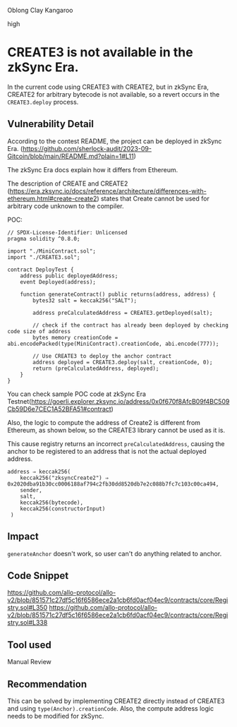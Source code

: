 Oblong Clay Kangaroo

high

# CREATE3 is not available in the zkSync Era.
In the current code using CREATE3 with CREATE2, but in zkSync Era, CREATE2 for arbitrary bytecode is not available, so a revert occurs in the `CREATE3.deploy` process.

## Vulnerability Detail
According to the contest README, the project can be deployed in zkSync Era. (https://github.com/sherlock-audit/2023-09-Gitcoin/blob/main/README.md?plain=1#L11)

The zkSync Era docs explain how it differs from Ethereum.

The description of CREATE and CREATE2 (https://era.zksync.io/docs/reference/architecture/differences-with-ethereum.html#create-create2) states that Create cannot be used for arbitrary code unknown to the compiler.

POC: 
```solidity
// SPDX-License-Identifier: Unlicensed
pragma solidity ^0.8.0;

import "./MiniContract.sol";
import "./CREATE3.sol";

contract DeployTest {
    address public deployedAddress;
    event Deployed(address);
    
    function generateContract() public returns(address, address) {
        bytes32 salt = keccak256("SALT");

        address preCalculatedAddress = CREATE3.getDeployed(salt);

        // check if the contract has already been deployed by checking code size of address
        bytes memory creationCode = abi.encodePacked(type(MiniContract).creationCode, abi.encode(777));

        // Use CREATE3 to deploy the anchor contract
        address deployed = CREATE3.deploy(salt, creationCode, 0);
        return (preCalculatedAddress, deployed);
    }
}
```
You can check sample POC code at zkSync Era Testnet(https://goerli.explorer.zksync.io/address/0x0f670f8AfcB09f4BC509Cb59D6e7CEC1A52BFA51#contract)

Also, the logic to compute the address of Create2 is different from Ethereum, as shown below, so the CREATE3 library cannot be used as it is.

This cause registry returns an incorrect `preCalculatedAddress`, causing the anchor to be registered to an address that is not the actual deployed address.

```solidity 
address ⇒ keccak256( 
    keccak256("zksyncCreate2") ⇒ 0x2020dba91b30cc0006188af794c2fb30dd8520db7e2c088b7fc7c103c00ca494, 
    sender, 
    salt, 
    keccak256(bytecode), 
    keccak256(constructorInput)
 ) 
```



## Impact
`generateAnchor` doesn't work, so user can't do anything related to anchor.

## Code Snippet
https://github.com/allo-protocol/allo-v2/blob/851571c27df5c16f6586ece2a1cb6fd0acf04ec9/contracts/core/Registry.sol#L350
https://github.com/allo-protocol/allo-v2/blob/851571c27df5c16f6586ece2a1cb6fd0acf04ec9/contracts/core/Registry.sol#L338
## Tool used

Manual Review

## Recommendation
This can be solved by implementing CREATE2 directly instead of CREATE3 and using `type(Anchor).creationCode`.
Also, the compute address logic needs to be modified for zkSync.